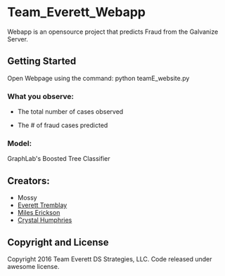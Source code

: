 # Team_Everett_Webapp

Webapp is an opensource project that predicts Fraud from the Galvanize Server.

## Getting Started

Open Webpage using the command:
  python teamE_website.py

### What you observe:
  - The total number of cases observed
  
  - The # of fraud cases predicted
  
### Model:
  GraphLab's Boosted Tree Classifier
  
## Creators:
  - Mossy
  - [Everett Tremblay](https://github.com/evtremblay/)
  - [Miles Erickson](https://github.com/mileserickson/)
  - [Crystal Humphries](https://github.com/CrystalHumphries/)
  
## Copyright and License
Copyright 2016 Team Everett DS Strategies, LLC. Code released under awesome license.
  
